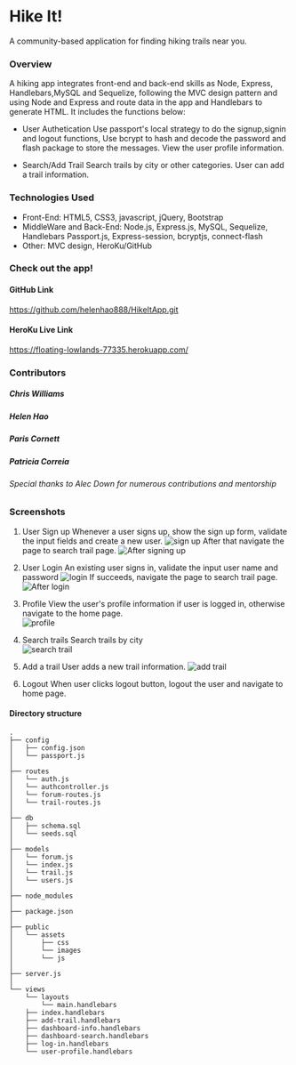 # Hike It!
A community-based application for finding hiking trails near you. 

### Overview
A hiking app integrates front-end and back-end skills as Node, Express, Handlebars,MySQL and Sequelize, following the MVC design pattern and using Node and Express and route data in the app and Handlebars to generate HTML. It includes the functions below:

* User Authetication
  Use passport's local strategy to do the signup,signin and logout functions, Use bcrypt to hash and decode the password and flash package to store the messages. 
  View the user profile information. 

* Search/Add Trail
  Search trails by city or other categories.  User can add a trail information. 


### Technologies Used
*  Front-End: 
   HTML5, CSS3, javascript, jQuery, Bootstrap
*  MiddleWare and Back-End: 
   Node.js, Express.js, MySQL, Sequelize, Handlebars
   Passport.js, Express-session, bcryptjs, connect-flash
*  Other: 
   MVC design, HeroKu/GitHub

### Check out the app!
#### GitHub Link
https://github.com/helenhao888/HikeItApp.git
#### HeroKu Live Link
https://floating-lowlands-77335.herokuapp.com/

### Contributors
##### Chris Williams
##### Helen Hao
##### Paris Cornett
##### Patricia Correia
###### Special thanks to Alec Down for numerous contributions and mentorship

### Screenshots
1. User Sign up
   Whenever a user signs up, show the sign up form, validate the input fields and create a new user. 
   ![sign up](public/assets/images/signup.jpg)
   After that navigate the page to search trail page.
   ![After signing up](public/assets/images/afterSignup.jpg)

2. User Login
   An existing user signs in, validate the input user name and password
   ![login](public/assets/images/login.jpg)
   If succeeds, navigate the page to search trail page.
   ![After login](public/assets/images/afterLogin.jpg)

3. Profile 
   View the user's profile information if user is logged in, otherwise navigate to the home page.  
   ![profile](public/assets/images/profile.jpg)

4. Search trails 
   Search trails by city  
   ![search trail](public/assets/images/searchTrail.jpg)

5. Add a trail
   User adds a new trail information.
   ![add trail](public/assets/images/addTrail.jpg)

6. Logout
   When user clicks logout button, logout the user and navigate to home page.
   

#### Directory structure
```
.
├── config
│   ├── config.json
│   └── passport.js
│ 
├── routes
│   └── auth.js
│   └── authcontroller.js
│   └── forum-routes.js
│   └── trail-routes.js
│
├── db
│   ├── schema.sql
│   └── seeds.sql
│
├── models
│   └── forum.js
│   └── index.js
│   └── trail.js
│   └── users.js
│ 
├── node_modules
│ 
├── package.json
│
├── public
│   └── assets
│       ├── css
│       └── images
│       └── js
│
├── server.js
│
└── views   
    └── layouts
        └── main.handlebars
    ├── index.handlebars
    ├── add-trail.handlebars    
    ├── dashboard-info.handlebars
    ├── dashboard-search.handlebars   
    ├── log-in.handlebars
    └── user-profile.handlebars   
```